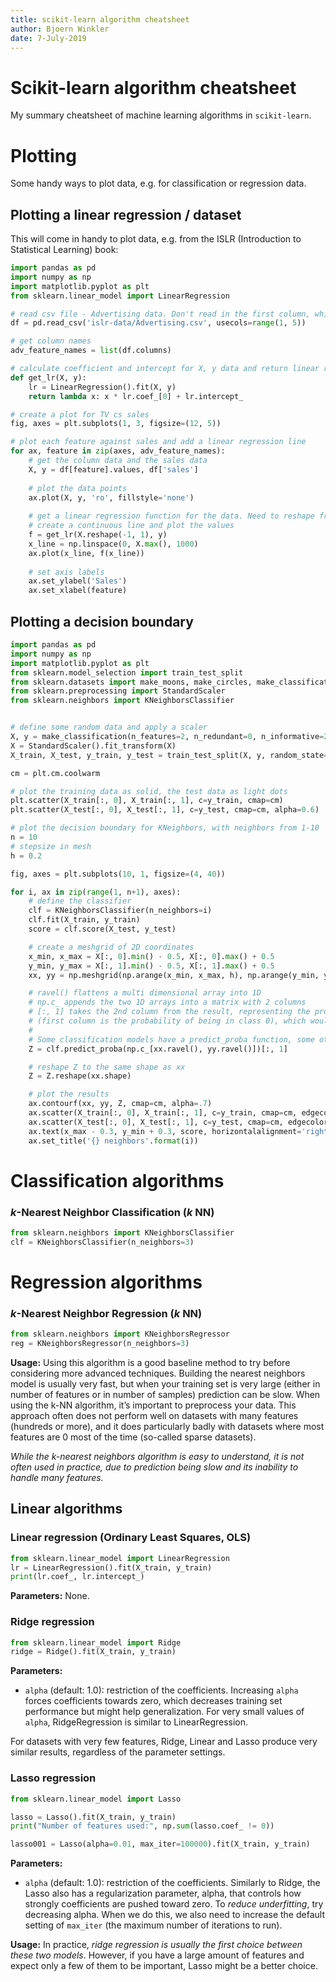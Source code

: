 ```yaml
---
title: scikit-learn algorithm cheatsheet
author: Bjoern Winkler
date: 7-July-2019
---
```


# Scikit-learn algorithm cheatsheet

My summary cheatsheet of machine learning algorithms in `scikit-learn`.

# Plotting

Some handy ways to plot data, e.g. for classification or regression data.

## Plotting a linear regression / dataset

This will come in handy to plot data, e.g. from the ISLR (Introduction to Statistical Learning) book:

```python
import pandas as pd
import numpy as np
import matplotlib.pyplot as plt
from sklearn.linear_model import LinearRegression

# read csv file - Advertising data. Don't read in the first column, which is an index
df = pd.read_csv('islr-data/Advertising.csv', usecols=range(1, 5))

# get column names
adv_feature_names = list(df.columns)

# calculate coefficient and intercept for X, y data and return linear regression function
def get_lr(X, y):
    lr = LinearRegression().fit(X, y)
    return lambda x: x * lr.coef_[0] + lr.intercept_

# create a plot for TV cs sales
fig, axes = plt.subplots(1, 3, figsize=(12, 5))

# plot each feature against sales and add a linear regression line
for ax, feature in zip(axes, adv_feature_names):
    # get the column data and the sales data
    X, y = df[feature].values, df['sales']
    
    # plot the data points
    ax.plot(X, y, 'ro', fillstyle='none')
    
    # get a linear regression function for the data. Need to reshape from column to row
    # create a continuous line and plot the values
    f = get_lr(X.reshape(-1, 1), y)
    x_line = np.linspace(0, X.max(), 1000)
    ax.plot(x_line, f(x_line))
    
    # set axis labels
    ax.set_ylabel('Sales')
    ax.set_xlabel(feature)
```

## Plotting a decision boundary

```python
import pandas as pd
import numpy as np
import matplotlib.pyplot as plt
from sklearn.model_selection import train_test_split
from sklearn.datasets import make_moons, make_circles, make_classification
from sklearn.preprocessing import StandardScaler
from sklearn.neighbors import KNeighborsClassifier


# define some random data and apply a scaler
X, y = make_classification(n_features=2, n_redundant=0, n_informative=2, random_state=3)
X = StandardScaler().fit_transform(X)
X_train, X_test, y_train, y_test = train_test_split(X, y, random_state=1)

cm = plt.cm.coolwarm

# plot the training data as solid, the test data as light dots
plt.scatter(X_train[:, 0], X_train[:, 1], c=y_train, cmap=cm)
plt.scatter(X_test[:, 0], X_test[:, 1], c=y_test, cmap=cm, alpha=0.6)

# plot the decision boundary for KNeighbors, with neighbors from 1-10
n = 10
# stepsize in mesh
h = 0.2

fig, axes = plt.subplots(10, 1, figsize=(4, 40))

for i, ax in zip(range(1, n+1), axes):
    # define the classifier
    clf = KNeighborsClassifier(n_neighbors=i)
    clf.fit(X_train, y_train)
    score = clf.score(X_test, y_test)

    # create a meshgrid of 2D coordinates
    x_min, x_max = X[:, 0].min() - 0.5, X[:, 0].max() + 0.5
    y_min, y_max = X[:, 1].min() - 0.5, X[:, 1].max() + 0.5
    xx, yy = np.meshgrid(np.arange(x_min, x_max, h), np.arange(y_min, y_max, h))

    # ravel() flattens a multi dimensional array into 1D
    # np.c_ appends the two 1D arrays into a matrix with 2 columns
    # [:, 1] takes the 2nd column from the result, representing the probability of being in class 1 
    # (first column is the probability of being in class 0), which would swap the colors
    #
    # Some classification models have a predict_proba function, some others use 'decision_function'
    Z = clf.predict_proba(np.c_[xx.ravel(), yy.ravel()])[:, 1]

    # reshape Z to the same shape as xx
    Z = Z.reshape(xx.shape)

    # plot the results
    ax.contourf(xx, yy, Z, cmap=cm, alpha=.7)
    ax.scatter(X_train[:, 0], X_train[:, 1], c=y_train, cmap=cm, edgecolors='k')
    ax.scatter(X_test[:, 0], X_test[:, 1], c=y_test, cmap=cm, edgecolors='k', alpha=0.6)
    ax.text(x_max - 0.3, y_min + 0.3, score, horizontalalignment='right', size=15)
    ax.set_title('{} neighbors'.format(i))
```

# Classification algorithms

### _k_-Nearest Neighbor Classification (_k_ NN)

```python
from sklearn.neighbors import KNeighborsClassifier
clf = KNeighborsClassifier(n_neighbors=3)
```


# Regression algorithms

### _k_-Nearest Neighbor Regression (_k_ NN)

```python
from sklearn.neighbors import KNeighborsRegressor
reg = KNeighborsRegressor(n_neighbors=3)
```

**Usage:** Using this algorithm is a good baseline method to try before considering more advanced techniques. Building the nearest neighbors model is usually very fast, but when your training set is very large (either in number of features or in number of samples) prediction can be slow. When using the k-NN algorithm, it’s important to preprocess your data. This approach often does not perform well on datasets with many features (hundreds or more), and it does particularly badly with datasets where most features are 0 most of the time (so-called sparse datasets).

_While the k-nearest neighbors algorithm is easy to understand, it is not often used in practice, due to prediction being slow and its inability to handle many features._

## Linear algorithms

### Linear regression (Ordinary Least Squares, OLS)

```python
from sklearn.linear_model import LinearRegression
lr = LinearRegression().fit(X_train, y_train)
print(lr.coef_, lr.intercept_)
```

**Parameters:** None.

### Ridge regression

```python
from sklearn.linear_model import Ridge
ridge = Ridge().fit(X_train, y_train)
```

**Parameters:** 
- `alpha` (default: 1.0): restriction of the coefficients. Increasing `alpha` forces coefficients towards zero, which decreases training set performance but might help generalization. For very small values of `alpha`, RidgeRegression is similar to LinearRegression.

For datasets with very few features, Ridge, Linear and Lasso produce very similar results, regardless of the parameter settings.

### Lasso regression

```python
from sklearn.linear_model import Lasso

lasso = Lasso().fit(X_train, y_train)
print("Number of features used:", np.sum(lasso.coef_ != 0))

lasso001 = Lasso(alpha=0.01, max_iter=100000).fit(X_train, y_train)
```

**Parameters:**
- `alpha` (default: 1.0): restriction of the coefficients. Similarly to Ridge, the Lasso also has a regularization parameter, alpha, that controls how strongly coefficients are pushed toward zero. To _reduce underfitting_, try decreasing alpha. When we do this, we also need to increase the default setting of `max_iter` (the maximum number of iterations to run).

**Usage:** In practice, _ridge regression is usually the first choice between these two models_. However, if you have a large amount of features and expect only a few of them to be important, Lasso might be a better choice.


